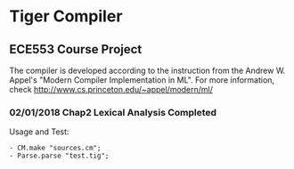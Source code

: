 # Tiger Compiler
## ECE553 Course Project

The compiler is developed according to the instruction from the Andrew W. Appel's "Modern Compiler Implementation in ML". For more information, check http://www.cs.princeton.edu/~appel/modern/ml/

### 02/01/2018 Chap2 Lexical Analysis Completed
Usage and Test: 
```
- CM.make "sources.cm";
- Parse.parse "test.tig";
```

